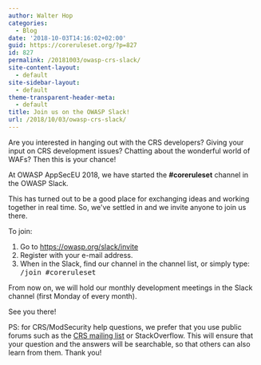 ```yaml
---
author: Walter Hop
categories:
  - Blog
date: '2018-10-03T14:16:02+02:00'
guid: https://coreruleset.org/?p=827
id: 827
permalink: /20181003/owasp-crs-slack/
site-content-layout:
  - default
site-sidebar-layout:
  - default
theme-transparent-header-meta:
  - default
title: Join us on the OWASP Slack!
url: /2018/10/03/owasp-crs-slack/
---
```



Are you interested in hanging out with the CRS developers? Giving your input on CRS development issues? Chatting about the wonderful world of WAFs? Then this is your chance!

At OWASP AppSecEU 2018, we have started the **\#coreruleset** channel in the OWASP Slack.

This has turned out to be a good place for exchanging ideas and working together in real time. So, we've settled in and we invite anyone to join us there.

To join:

1. Go to <https://owasp.org/slack/invite>
2. Register with your e-mail address.
3. When in the Slack, find our channel in the channel list, or simply type: <tt>/join #coreruleset</tt>

From now on, we will hold our monthly development meetings in the Slack channel (first Monday of every month).

See you there!

PS: for CRS/ModSecurity help questions, we prefer that you use public forums such as the [CRS mailing list](https://lists.owasp.org/mailman/listinfo/owasp-modsecurity-core-rule-set) or StackOverflow. This will ensure that your question and the answers will be searchable, so that others can also learn from them. Thank you!